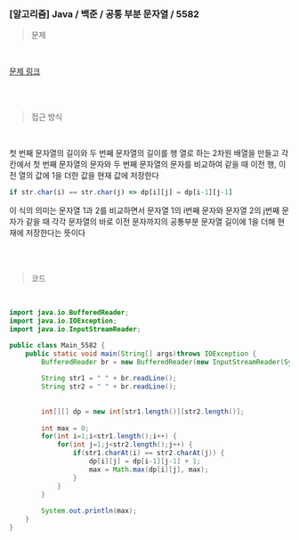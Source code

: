 <h3>[알고리즘]  Java / 백준 / 공통 부분 문자열 / 5582 </h3>

> 문제
> 

<br>

[문제 링크](https://www.acmicpc.net/problem/1339)

<br>

<br>

> 접근 방식
> 

<br>

첫 번째 문자열의 길이와 두 번째 문자열의 길이를 행 열로 하는 2차원 배열을 만들고 각 칸에서 첫 번째 문자열의 문자와 두 번째 문자열의 문자를 비교하여 같을 때 이전 행, 이전 열의 값에 1을 더한 값을 현재 값에 저장한다

```jsx
if str.char(i) == str.char(j) => dp[i][j] = dp[i-1][j-1]
```

이 식의 의미는 문자열 1과 2를 비교하면서 문자열 1의 i번째 문자와 문자열 2의 j번째 문자가 같을 때 각각 문자열의 바로 이전 문자까지의 공통부분 문자열 길이에 1을 더해 현재에 저장한다는 뜻이다

<br>
<br>

> 코드
> 

<br>

```java
import java.io.BufferedReader;
import java.io.IOException;
import java.io.InputStreamReader;

public class Main_5582 {
    public static void main(String[] args)throws IOException {
    	BufferedReader br = new BufferedReader(new InputStreamReader(System.in));
    	
    	String str1 = " " + br.readLine();
    	String str2 = " " + br.readLine();
    	
    	
    	int[][] dp = new int[str1.length()][str2.length()];
    	
    	int max = 0;
    	for(int i=1;i<str1.length();i++) {
    		for(int j=1;j<str2.length();j++) {
    			if(str1.charAt(i) == str2.charAt(j)) {
    				dp[i][j] = dp[i-1][j-1] + 1;
    				max = Math.max(dp[i][j], max);
    			}
    		}
    	}
    	
    	System.out.println(max);
    }
}
```
